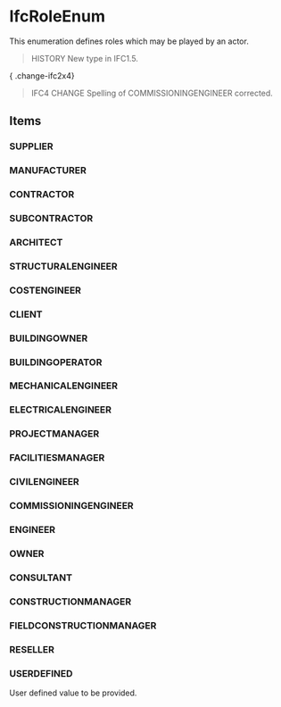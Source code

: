 # IfcRoleEnum

This enumeration defines roles which may be played by an actor.

> HISTORY  New type in IFC1.5.

{ .change-ifc2x4}
> IFC4 CHANGE  Spelling of COMMISSIONINGENGINEER corrected.

## Items

### SUPPLIER


### MANUFACTURER


### CONTRACTOR


### SUBCONTRACTOR


### ARCHITECT


### STRUCTURALENGINEER


### COSTENGINEER


### CLIENT


### BUILDINGOWNER


### BUILDINGOPERATOR


### MECHANICALENGINEER


### ELECTRICALENGINEER


### PROJECTMANAGER


### FACILITIESMANAGER


### CIVILENGINEER


### COMMISSIONINGENGINEER


### ENGINEER


### OWNER


### CONSULTANT


### CONSTRUCTIONMANAGER


### FIELDCONSTRUCTIONMANAGER


### RESELLER


### USERDEFINED
User defined value to be provided.
